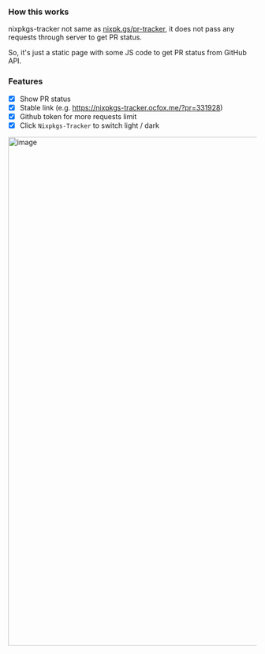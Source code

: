 ### How this works

nixpkgs-tracker not same as [nixpk.gs/pr-tracker](https://nixpk.gs/pr-tracker),
it does not pass any requests through server to get PR status.

So, it's just a static page with some JS code to get PR status from GitHub API.

### Features

- [x] Show PR status
- [x] Stable link (e.g. https://nixpkgs-tracker.ocfox.me/?pr=331928)
- [x] Github token for more requests limit
- [x] Click `Nixpkgs-Tracker` to switch light / dark

<img width="1032" alt="image" src="https://github.com/user-attachments/assets/addf4c5a-5061-42fa-8657-3b165af4a03b">


